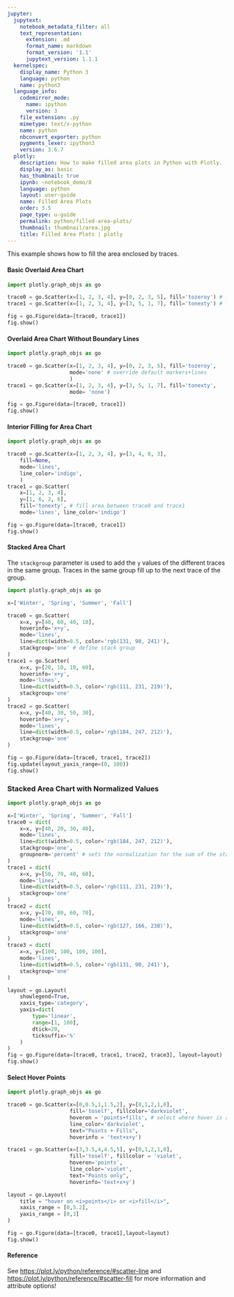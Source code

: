 ```yaml
---
jupyter:
  jupytext:
    notebook_metadata_filter: all
    text_representation:
      extension: .md
      format_name: markdown
      format_version: '1.1'
      jupytext_version: 1.1.1
  kernelspec:
    display_name: Python 3
    language: python
    name: python3
  language_info:
    codemirror_mode:
      name: ipython
      version: 3
    file_extension: .py
    mimetype: text/x-python
    name: python
    nbconvert_exporter: python
    pygments_lexer: ipython3
    version: 3.6.7
  plotly:
    description: How to make filled area plots in Python with Plotly.
    display_as: basic
    has_thumbnail: true
    ipynb: ~notebook_demo/8
    language: python
    layout: user-guide
    name: Filled Area Plots
    order: 3.5
    page_type: u-guide
    permalink: python/filled-area-plots/
    thumbnail: thumbnail/area.jpg
    title: Filled Area Plots | plotly
---
```


This example shows how to fill the area enclosed by traces. 


#### Basic Overlaid Area Chart

```python
import plotly.graph_objs as go

trace0 = go.Scatter(x=[1, 2, 3, 4], y=[0, 2, 3, 5], fill='tozeroy') # fill down to xaxis
trace1 = go.Scatter(x=[1, 2, 3, 4], y=[3, 5, 1, 7], fill='tonexty') # fill to trace0 y 

fig = go.Figure(data=[trace0, trace1])
fig.show()
```

#### Overlaid Area Chart Without Boundary Lines

```python
import plotly.graph_objs as go

trace0 = go.Scatter(x=[1, 2, 3, 4], y=[0, 2, 3, 5], fill='tozeroy',
                    mode='none' # override default markers+lines
                    )
trace1 = go.Scatter(x=[1, 2, 3, 4], y=[3, 5, 1, 7], fill='tonexty',
                    mode= 'none')

fig = go.Figure(data=[trace0, trace1])
fig.show()
```

#### Interior Filling for Area Chart

```python
import plotly.graph_objs as go

trace0 = go.Scatter(x=[1, 2, 3, 4], y=[3, 4, 8, 3],
    fill=None,
    mode='lines',
    line_color='indigo',
    )
trace1 = go.Scatter(
    x=[1, 2, 3, 4],
    y=[1, 6, 2, 6],
    fill='tonexty', # fill area between trace0 and trace1
    mode='lines', line_color='indigo')

fig = go.Figure(data=[trace0, trace1])
fig.show()
```

#### Stacked Area Chart

The `stackgroup` parameter is used to add the `y` values of the different traces in the same group. Traces in the same group fill up to the next trace of the group.

```python
import plotly.graph_objs as go

x=['Winter', 'Spring', 'Summer', 'Fall']

trace0 = go.Scatter(
    x=x, y=[40, 60, 40, 10],
    hoverinfo='x+y',
    mode='lines',
    line=dict(width=0.5, color='rgb(131, 90, 241)'),
    stackgroup='one' # define stack group
)
trace1 = go.Scatter(
    x=x, y=[20, 10, 10, 60],
    hoverinfo='x+y',
    mode='lines',
    line=dict(width=0.5, color='rgb(111, 231, 219)'),
    stackgroup='one'
)
trace2 = go.Scatter(
    x=x, y=[40, 30, 50, 30],
    hoverinfo='x+y',
    mode='lines',
    line=dict(width=0.5, color='rgb(184, 247, 212)'),
    stackgroup='one'
)

fig = go.Figure(data=[trace0, trace1, trace2])
fig.update(layout_yaxis_range=(0, 100))
fig.show()
```

### Stacked Area Chart with Normalized Values

```python
import plotly.graph_objs as go

x=['Winter', 'Spring', 'Summer', 'Fall']
trace0 = dict(
    x=x, y=[40, 20, 30, 40],
    mode='lines',
    line=dict(width=0.5, color='rgb(184, 247, 212)'),
    stackgroup='one',
    groupnorm='percent' # sets the normalization for the sum of the stackgroup
)
trace1 = dict(
    x=x, y=[50, 70, 40, 60],
    mode='lines',
    line=dict(width=0.5, color='rgb(111, 231, 219)'),
    stackgroup='one'
)
trace2 = dict(
    x=x, y=[70, 80, 60, 70],
    mode='lines',
    line=dict(width=0.5, color='rgb(127, 166, 238)'),
    stackgroup='one'
)
trace3 = dict(
    x=x, y=[100, 100, 100, 100],
    mode='lines',
    line=dict(width=0.5, color='rgb(131, 90, 241)'),
    stackgroup='one'
)

layout = go.Layout(
    showlegend=True,
    xaxis_type='category',
    yaxis=dict(
        type='linear',
        range=[1, 100],
        dtick=20,
        ticksuffix='%'
    )
)
fig = go.Figure(data=[trace0, trace1, trace2, trace3], layout=layout)
fig.show()
```

#### Select Hover Points

```python
import plotly.graph_objs as go

trace0 = go.Scatter(x=[0,0.5,1,1.5,2], y=[0,1,2,1,0],
                    fill='toself', fillcolor='darkviolet',
                    hoveron = 'points+fills', # select where hover is active
                    line_color='darkviolet',
                    text="Points + Fills",
                    hoverinfo = 'text+x+y')

trace1 = go.Scatter(x=[3,3.5,4,4.5,5], y=[0,1,2,1,0],
                    fill='toself', fillcolor = 'violet',
                    hoveron='points',
                    line_color='violet',
                    text="Points only",
                    hoverinfo='text+x+y')

layout = go.Layout(
    title = "hover on <i>points</i> or <i>fill</i>",
    xaxis_range = [0,5.2],
    yaxis_range = [0,3]
)

fig = go.Figure(data=[trace0, trace1],layout=layout)
fig.show()
```

#### Reference
See https://plot.ly/python/reference/#scatter-line
and https://plot.ly/python/reference/#scatter-fill 
for more information and attribute options!

